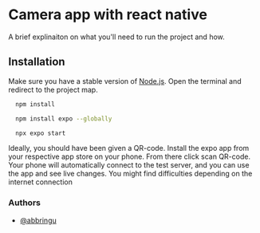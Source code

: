 # Camera app with react native

A brief explinaiton on what you'll need to run the project and how.

## Installation

Make sure you have a stable version of [Node.js](https://nodejs.org/en/download/).
Open the terminal and redirect to the project map.

```bash
  npm install
```

```bash
  npm install expo --globally
```

```bash
  npx expo start
```

Ideally, you should have been given a QR-code. Install the expo app from your respective app store on your phone. From there click scan QR-code. Your phone will automatically connect to the test server, and you can use the app and see live changes. You might find difficulties depending on the internet connection

### Authors

- [@abbringu](https://github.com/abbbringu)
